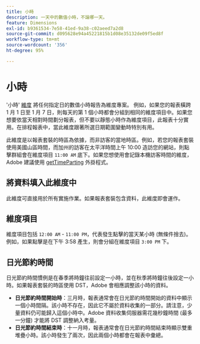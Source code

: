 ```yaml
---
title: 小時
description: 一天中的數值小時，不論哪一天。
feature: Dimensions
exl-id: b9361534-7e58-41ed-9a38-c02aeed7a2d8
source-git-commit: d095628e94a45221815b1d08e35132de09f5ed8f
workflow-type: tm+mt
source-wordcount: '356'
ht-degree: 95%

---
```


# 小時

&#39;小時&#39; [維度](overview.md) 將任何指定日的數值小時報告為維度專案。 例如，如果您的報表橫跨 1 月 1 日至 1 月 7 日，則每天的第 1 個小時都會分組到相同的維度項目中。如果您想要依當天相對時間劃分報表，但不要以靜態小時作為維度項目，此報表十分實用。在排程報表中，當此維度跟著所選日期範圍變動時特別有用。

此維度是以報表套裝的時區為依據，而非訪客的當地時區。例如，若您的報表套裝使用美國山區時間，而加州的訪客在太平洋時間上午 10:00 造訪您的網站，則點擊群組會在維度項目 `11:00 AM` 底下。如果您想使用會記錄本機訪客時間的維度，Adobe 建議使用 [getTimeParting](/help/implement/vars/plugins/gettimeparting.md) 外掛程式。

## 將資料填入此維度中

此維度可直接用於所有實施作業。如果報表套裝包含資料，此維度即會運作。

## 維度項目

維度項目包括 `12:00 AM` - `11:00 PM`，代表發生點擊的當天某小時 (無條件捨去)。例如，如果點擊是在下午 3:58 產生，則會分組在維度項目 `3:00 PM` 下。

## 日光節約時間

日光節約時間慣例是在春季將時鐘往前設定一小時，並在秋季將時鐘往後設定一小時。如果報表套裝的時區使用 DST，Adobe 會相應調整該小時的資料。

* **日光節約時間開始時**：三月時，報表通常會在日光節約時間開始的資料中顯示一個小時間隔。該小時不存在，因此它不屬於資料收集的一部分。請注意，少量資料仍可能歸入這個小時中。Adobe 資料收集伺服器需花幾秒鐘時間 (最多一分鐘) 才能將 DST 調整納入考量。
* **日光節約時間結束時**：十一月時，報表通常會在日光節約時間結束時顯示雙重堆疊小時。該小時發生了兩次，因此兩個小時都會在報表中彙總。

